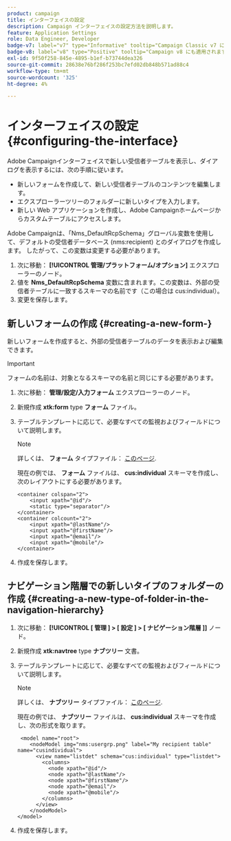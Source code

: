 ```yaml
---
product: campaign
title: インターフェイスの設定
description: Campaign インターフェイスの設定方法を説明します。
feature: Application Settings
role: Data Engineer, Developer
badge-v7: label="v7" type="Informative" tooltip="Campaign Classic v7 に適用されます"
badge-v8: label="v8" type="Positive" tooltip="Campaign v8 にも適用されます"
exl-id: 9f50f258-845e-4895-b1ef-b73744dea326
source-git-commit: 28638e76bf286f253bc7efd02db848b571ad88c4
workflow-type: tm+mt
source-wordcount: '325'
ht-degree: 4%

---
```


# インターフェイスの設定{#configuring-the-interface}

Adobe Campaignインターフェイスで新しい受信者テーブルを表示し、ダイアログを表示するには、次の手順に従います。

* 新しいフォームを作成して、新しい受信者テーブルのコンテンツを編集します。
* エクスプローラーツリーのフォルダーに新しいタイプを入力します。
* 新しい Web アプリケーションを作成し、Adobe Campaignホームページからカスタムテーブルにアクセスします。

Adobe Campaignは、「Nms_DefaultRcpSchema」グローバル変数を使用して、デフォルトの受信者データベース (nms:recipient) とのダイアログを作成します。 したがって、この変数は変更する必要があります。

1. 次に移動： **[!UICONTROL 管理/プラットフォーム/オプション]** エクスプローラーのノード。
1. 値を **Nms_DefaultRcpSchema** 変数に含まれます。この変数は、外部の受信者テーブルに一致するスキーマの名前です（この場合は cus:individual）。
1. 変更を保存します。

## 新しいフォームの作成 {#creating-a-new-form-}

新しいフォームを作成すると、外部の受信者テーブルのデータを表示および編集できます。

>[!IMPORTANT]
>
>フォームの名前は、対象となるスキーマの名前と同じにする必要があります。

1. 次に移動： **管理/設定/入力フォーム** エクスプローラーのノード。
1. 新規作成 **xtk:form** type **フォーム** ファイル。
1. テーブルテンプレートに応じて、必要なすべての監視およびフィールドについて説明します。

   >[!NOTE]
   >
   >詳しくは、 **フォーム** タイプファイル： [このページ](../../configuration/using/identifying-a-form.md).

   現在の例では、 **フォーム** ファイルは、 **cus:individual** スキーマを作成し、次のレイアウトにする必要があります。

   ```
   <container colspan="2">
       <input xpath="@id"/>
       <static type="separator"/>
   </container>
   <container colcount="2">
       <input xpath="@lastName"/>
       <input xpath="@firstName"/>
       <input xpath="@email"/>
       <input xpath="@mobile"/>
   </container> 
   ```

1. 作成を保存します。

## ナビゲーション階層での新しいタイプのフォルダーの作成 {#creating-a-new-type-of-folder-in-the-navigation-hierarchy}

1. 次に移動： **[!UICONTROL [ 管理 ] > [ 設定 ] > [ ナビゲーション階層 ]]** ノード。
1. 新規作成 **xtk:navtree** type **ナブツリー** 文書。
1. テーブルテンプレートに応じて、必要なすべての監視およびフィールドについて説明します。

   >[!NOTE]
   >
   >詳しくは、 **ナブツリー** タイプファイル： [このページ](../../platform/using/adobe-campaign-explorer.md#about-navigation-hierarchy).

   現在の例では、 **ナブツリー** ファイルは、 **cus:individual** スキーマを作成し、次の形式を取ります。

   ```
    <model name="root">
       <nodeModel img="nms:usergrp.png" label="My recipient table" name="cusindividual">
         <view name="listdet" schema="cus:individual" type="listdet">
           <columns>
             <node xpath="@id"/>
             <node xpath="@lastName"/>
             <node xpath="@firstName"/>
             <node xpath="@email"/>
             <node xpath="@mobile"/>
           </columns>
         </view>
       </nodeModel>
   </model>
   ```

1. 作成を保存します。
